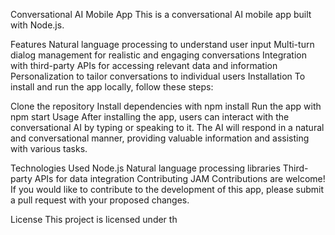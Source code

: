 Conversational AI Mobile App
This is a conversational AI mobile app built with Node.js.

Features
Natural language processing to understand user input
Multi-turn dialog management for realistic and engaging conversations
Integration with third-party APIs for accessing relevant data and information
Personalization to tailor conversations to individual users
Installation
To install and run the app locally, follow these steps:

Clone the repository
Install dependencies with npm install
Run the app with npm start
Usage
After installing the app, users can interact with the conversational AI by typing or speaking to it. The AI will respond in a natural and conversational manner, providing valuable information and assisting with various tasks.

Technologies Used
Node.js
Natural language processing libraries
Third-party APIs for data integration
Contributing JAM 
Contributions are welcome! If you would like to contribute to the development of this app, please submit a pull request with your proposed changes.

License
This project is licensed under th